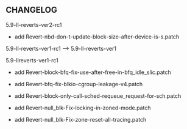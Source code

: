 ## CHANGELOG

5.9-ll-reverts-ver2-rc1

- add Revert-nbd-don-t-update-block-size-after-device-is-s.patch

5.9-ll-reverts-ver1-rc1 --> 5.9-ll-reverts-ver1

5.9-llreverts-ver1-rc1

- add Revert-block-bfq-fix-use-after-free-in-bfq_idle_slic.patch

- add Revert-bfq-fix-blkio-cgroup-leakage-v4.patch

- add Revert-block-only-call-sched-requeue_request-for-sch.patch

- add Revert-null_blk-Fix-locking-in-zoned-mode.patch

- add Revert-null_blk-Fix-zone-reset-all-tracing.patch
